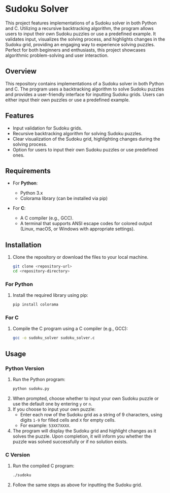 # Sudoku Solver

This project features implementations of a Sudoku solver in both Python and C. Utilizing a recursive backtracking algorithm, the program allows users to input their own Sudoku puzzles or use a predefined example. It validates input, visualizes the solving process, and highlights changes in the Sudoku grid, providing an engaging way to experience solving puzzles. Perfect for both beginners and enthusiasts, this project showcases algorithmic problem-solving and user interaction.

## Overview

This repository contains implementations of a Sudoku solver in both Python and C. The program uses a backtracking algorithm to solve Sudoku puzzles and provides a user-friendly interface for inputting Sudoku grids. Users can either input their own puzzles or use a predefined example.

## Features

- Input validation for Sudoku grids.
- Recursive backtracking algorithm for solving Sudoku puzzles.
- Clear visualization of the Sudoku grid, highlighting changes during the solving process.
- Option for users to input their own Sudoku puzzles or use predefined ones.

## Requirements

- For **Python**:
  - Python 3.x
  - Colorama library (can be installed via pip)

- For **C**:
  - A C compiler (e.g., GCC).
  - A terminal that supports ANSI escape codes for colored output (Linux, macOS, or Windows with appropriate settings).

## Installation

1. Clone the repository or download the files to your local machine.

   ```sh
   git clone <repository-url>
   cd <repository-directory>

### For Python

1. Install the required library using pip:

   ```sh
   pip install colorama

### For C 

1. Compile the C program using a C compiler (e.g., GCC):
   ```sh
   gcc -o sudoku_solver sudoku_solver.c

## Usage
### Python Version 
1. Run the Python program:
   ```sh
   python sudoku.py
2. When prompted, choose whether to input your own Sudoku puzzle or use the default one by entering `y` or `n`.
3. If you choose to input your own puzzle:
   * Enter each row of the Sudoku grid as a string of 9 characters, using digits `1-9` for filled cells and `X` for empty cells.
   * For example: `53XX7XXXX`.
4. The program will display the Sudoku grid and highlight changes as it solves the puzzle. Upon completion, it will inform you whether the puzzle was solved successfully or if no solution exists.

### C Version
1. Run the compiled C program:
   ```sh 
   ./sudoku
2. Follow the same steps as above for inputting the Sudoku grid.
